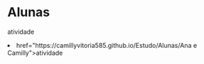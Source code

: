 # Alunas
 atividade
 <li><a>href="https://camillyvitoria585.github.io/Estudo/Alunas/Ana e Camilly">atividade</a></li>